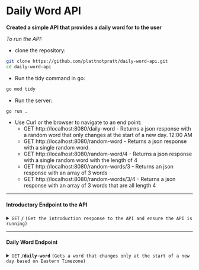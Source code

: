 # Daily Word API

**Created a simple API that provides a daily word for to the user**

*To run the API:*
- clone the repository:
```bash
git clone https://github.com/plattnotpratt/daily-word-api.git
cd daily-word-api
```
-  Run the tidy command in go:
```bash
go mod tidy
```
- Run the server:
```bash
go run .
```
- Use Curl or the browser to navigate to an end point:
    - GET http://localhost:8080/daily-word - Returns a json response with a random word that only changes at the start of a new day. 12:00 AM
    - GET http://localhost:8080/random-word - Returns a json response with a single random word.
    - GET http://localhost:8080/random-word/4 - Returns a json response with a single random word with the length of 4
    - GET http://localhost:8080/random-words/3 - Returns an json response with an array of 3 words
    - GET http://localhost:8080/random-words/3/4 - Returns a json response with an array of 3 words that are all length 4


------------------------------------------------------------------------------------------

#### Introductory Endpoint to the API

<details>
 <summary><code>GET</code> <code><b>/</b></code> <code>(Get the introduction response to the API and ensure the API is running)</code></summary>

##### Parameters

> None

##### Responses

> | http code     | content-type                      | response                                                            |
> |---------------|-----------------------------------|---------------------------------------------------------------------|
> | `200`         | `text/plain;charset=UTF-8`        | `json String`                                                          |

##### Example cURL

> ```javascript
>  curl -X GET -H "Content-Type: application/json" http://localhost:8080/
> ```

</details>

------------------------------------------------------------------------------------------

#### Daily Word Endpoint

<details>
 <summary><code>GET</code> <code><b>/daily-word</b></code> <code>(Gets a word that changes only at the start of a new day based on Eastern Timezone)</code></summary>

##### Parameters

> None

##### Responses

> | http code     | content-type                      | response                                                            |
> |---------------|-----------------------------------|---------------------------------------------------------------------|
> | `200`         | `application/json`        | `json String`                                                          |
> | `400`       | `application/json`      | `json string`                                                        |

##### Example cURL

> ```javascript
>  curl -X GET -H "Content-Type: application/json" http://localhost:8080/daily-word
> ```

</details>
